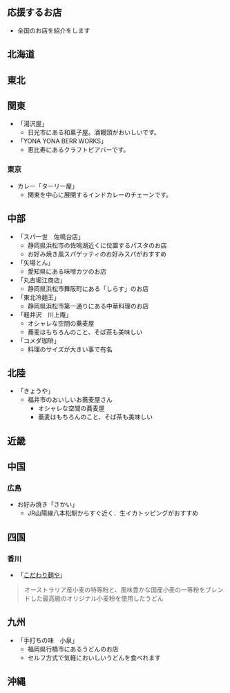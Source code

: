 ## 応援するお店

- 全国のお店を紹介をします

## 北海道

## 東北

## 関東
- 「湯沢屋」
    - 日光市にある和菓子屋。酒饅頭がおいしいです。 
- 「YONA YONA BERR WORKS」
    - 恵比寿にあるクラフトビアバーです。 

### 東京
- カレー「ターリー屋」
    - 関東を中心に展開するインドカレーのチェーンです。

## 中部
- 「スパ一世　佐鳴台店」
    - 静岡県浜松市の佐鳴湖近くに位置するパスタのお店
    - お好み焼き風スパゲッティのお好みスパがおすすめ
- 「矢場とん」
    - 愛知県にある味噌カツのお店
- 「丸吉堀江商店」
    - 静岡県浜松市舞阪町にある「しらす」のお店
- 「東北冷麺王」
    - 静岡県浜松市第一通りにある中華料理のお店
- 「軽井沢　川上庵」
  - オシャレな空間の蕎麦屋
  - 蕎麦はもちろんのこと、そば茶も美味しい
- 「コメダ珈琲」
  - 料理のサイズが大きい事で有名

## 北陸
- 「きょうや」
  - 福井市のおいしいお蕎麦屋さん
    - オシャレな空間の蕎麦屋
    - 蕎麦はもちろんのこと、そば茶も美味しい

## 近畿

## 中国

### 広島

- お好み焼き「さかい」
    - JR山陽線八本松駅からすぐ近く．生イカトッピングがおすすめ

## 四国

### 香川

- 「[こだわり麵や](https://kodawarimenya.com/shop_detail04.html)」  
> オーストラリア産小麦の特等粉と、風味豊かな国産小麦の一等粉をブレンドした最高級のオリジナル小麦粉を使用したうどん  


## 九州
- 「手打ちの味　小泉」
    - 福岡県行橋市にあるうどんのお店
    - セルフ方式で気軽においしいうどんを食べれます

## 沖縄


